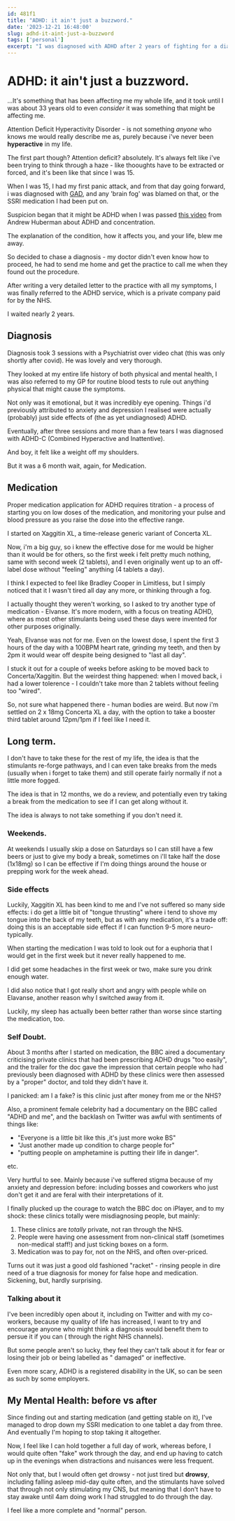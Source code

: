 ```yaml
---
id: 481f1
title: "ADHD: it ain't just a buzzword."
date: '2023-12-21 16:48:00'
slug: adhd-it-aint-just-a-buzzword
tags: ['personal']
excerpt: "I was diagnosed with ADHD after 2 years of fighting for a diagnosis on the NHS, here's a few things I learned and my experience with medication so far."
---
```


# ADHD: it ain't just a buzzword.

...It's something that has been affecting me my whole life, and it took until I was about 33 years old to even
_consider_ it was something that might be affecting me.

Attention Deficit Hyperactivity Disorder - is not something _anyone_ who knows me would really describe me as, purely
because i've never been **hyperactive** in my life.

The first part though? Attention deficit? absolutely. It's always felt like i've been trying to think through a haze -
like thooughts have to be extracted or forced, and it's been like that since I was 15.

When I was 15, I had my first panic attack, and from that day going forward, i was diagnosed
with [GAD](https://www.nhs.uk/mental-health/conditions/generalised-anxiety-disorder/overview), and any 'brain fog' was
blamed on that, or the SSRI medication I had been put on.

Suspicion began that it might be ADHD when I was passed [this video](https://www.youtube.com/watch?v=hFL6qRIJZ_Y) from
Andrew Huberman about ADHD and concentration.

The explanation of the condition, how it affects you, and your life, blew me away.

So decided to chase a diagnosis - my doctor didn't even know how to proceed, he had to send me home and get the practice
to call me when they found out the procedure.

After writing a very detailed letter to the practice with all my symptoms, I was finally referred to the ADHD service,
which is a private company paid for by the NHS.

I waited nearly 2 years.

## Diagnosis

Diagnosis took 3 sessions with a Psychiatrist over video chat (this was only shortly after covid). He was lovely and
very thorough.

They looked at my entire life history of both physical and mental health, I was also referred to my GP for routine blood
tests to rule out anything physical that might cause the symptoms.

Not only was it emotional, but it was incredibly eye opening. Things i'd previously attributed to anxiety and depression
I realised were actually (probably) just side effects of (the as yet undiagnosed) ADHD.

Eventually, after three sessions and more than a few tears I was diagnosed with ADHD-C (Combined Hyperactive and
Inattentive).

And boy, it felt like a weight off my shoulders.

But it was a 6 month wait, again, for Medication.

## Medication

Proper medication application for ADHD requires titration - a process of starting you on low doses of the medication,
and monitoring your pulse and blood pressure as you raise the dose into the effective range.

I started on Xaggitin XL, a time-release generic variant of Concerta XL.

Now, i'm a big guy, so i knew the effective dose for me would be higher than it would be for others, so the first week i
felt pretty much nothing, same with second week (2 tablets), and I even originally went up to an off-label dose
without "feeling" anything (4 tablets a day).

I think I expected to feel like Bradley Cooper in Limitless, but I simply noticed that it I wasn't tired all day any
more, or thinking through a fog.

I actually thought they weren't working, so I asked to try another type of medication - Elvanse. It's more modern, with
a focus on treating ADHD, where as most other stimulants being used these days were invented for other purposes
originally.

Yeah, Elvanse was not for me. Even on the lowest dose, I spent the first 3 hours of the day with a 100BPM heart rate,
grinding my teeth, and then by 2pm it would wear off despite being designed to "last all day".

I stuck it out for a couple of weeks before asking to be moved back to Concerta/Xaggitin. But the weirdest thing
happened: when I moved back, i had a lower tolerence - I couldn't take more than 2 tablets without feeling too "wired".

So, not sure what happened there - human bodies are weird. But now i'm settled on 2 x 18mg Concerta XL a day, with the
option to take a booster third tablet around 12pm/1pm if I feel like I need it.

## Long term.

I don't have to take these for the rest of my life, the idea is that the stimulants re-forge pathways, and I can even
take breaks from the meds (usually when i forget to take them) and still operate fairly normally if not a little more
fogged.

The idea is that in 12 months, we do a review, and potentially even try taking a break from the medication to see if I
can get along without it.

The idea is always to not take something if you don't need it.

### Weekends.

At weekends I usually skip a dose on Saturdays so I can still have a few beers or just to give my body a break,
sometimes on i'll take half the dose (1x18mg) so I can be effective if I'm doing things around the house or prepping
work for the week ahead.

### Side effects

Luckily, Xaggitin XL has been kind to me and I've not suffered so many side effects: i do get a little bit of "tongue
thrusting" where i tend to shove my tongue into the back of my teeth, but as with any medication, it's a trade off:
doing this is an acceptable side effect if I can function 9-5 more neuro-typically.

When starting the medication I was told to look out for a euphoria that I would get in the first week but it never
really happened to me.

I did get some headaches in the first week or two, make sure you drink enough water.

I did also notice that I got really short and angry with people while on Elavanse, another reason why I switched away
from it.

Luckily, my sleep has actually been better rather than worse since starting the medication, too.

### Self Doubt.

About 3 months after I started on medication, the BBC aired a documentary criticising private clinics that had been
prescribing ADHD drugs "too easily", and the trailer for the doc gave the impression that certain people who had
previously been diagnosed with ADHD by these clinics were then assessed by a "proper" doctor, and told they didn't have
it.

I panicked: am I a fake? is this clinic just after money from me or the NHS?

Also, a prominent female celebrity had a documentary on the BBC called "ADHD and me", and the backlash on Twitter was
awful with sentiments of things like:

- "Everyone is a little bit like this ,it's just more woke BS"
- "Just another made up condition to charge people for"
- "putting people on amphetamine is putting their life in danger".

etc.

Very hurtful to see. Mainly because i've suffered stigma because of my anxiety and depression before: including bosses
and coworkers who just don't get it and are feral with their interpretations of it.

I finally plucked up the courage to watch the BBC doc on iPlayer, and to my shock: these clinics totally were
misdiagnosing people, but mainly:

1. These clinics are _totally_ private, not ran through the NHS.
2. People were having one assessment from non-clinical staff (sometimes non-medical staff!) and just ticking boxes on a
   form.
3. Medication was to pay for, not on the NHS, and often over-priced.

Turns out it was just a good old fashioned "racket" - rinsing people in dire need of a true diagnosis for money for
false hope and medication. Sickening, but, hardly surprising.

### Talking about it

I've been incredibly open about it, including on Twitter and with my co-workers, because my quality of life has
increased, I want to try and encourage anyone who might think a diagnosis would benefit them to persue it if you can (
through the right NHS channels).

But some people aren't so lucky, they feel they can't talk about it for fear or losing their job or being labelled as "
damaged" or ineffective.

Even more scary, ADHD is a registered disability in the UK, so can be seen as such by some employers.

## My Mental Health: before vs after

Since finding out and starting medication (and getting stable on it), I've managed to drop down my SSRI medication to
one tablet a day from three. And eventually I'm hoping to stop taking it altogether.

Now, I feel like I can hold together a full day of work, whereas before, I would quite often "fake" work through the
day, and end up having to catch up in the evenings when distractions and nuisances were less frequent.

Not only that, but I would often get drowsy - not just tired but **drowsy**, including falling asleep mid-day quite
often, and the stimulants have solved that through not only stimulating my CNS, but meaning that I don't have to stay
awake until 4am doing work I had struggled to do through the day.

I feel like a more complete and "normal" person.

